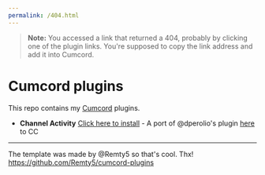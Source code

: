 ```yaml
---
permalink: /404.html
---
```

> **Note:** You accessed a link that returned a 404, probably by clicking one of the plugin links. You're supposed to copy the link address and add it into Cumcord.

# Cumcord plugins

This repo contains my [Cumcord](https://github.com/Cumcord/Cumcord/) plugins.

- **Channel Activity** [Click here to install](https://send.cumcord.com/#https://yellowsink.github.io/cc-plugins/channel-activity) - A port of @dperolio's plugin [here](https://github.com/vizality-community/channel-members-activity-icons) to CC

---

The template was made by @Remty5 so that's cool. Thx! https://github.com/Remty5/cumcord-plugins
